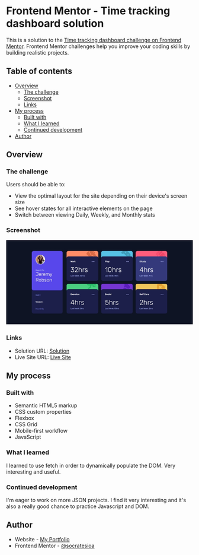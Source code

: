 # Frontend Mentor - Time tracking dashboard solution

This is a solution to the [Time tracking dashboard challenge on Frontend Mentor](https://www.frontendmentor.io/challenges/time-tracking-dashboard-UIQ7167Jw). Frontend Mentor challenges help you improve your coding skills by building realistic projects.

## Table of contents

- [Overview](#overview)
  - [The challenge](#the-challenge)
  - [Screenshot](#screenshot)
  - [Links](#links)
- [My process](#my-process)
  - [Built with](#built-with)
  - [What I learned](#what-i-learned)
  - [Continued development](#continued-development)
- [Author](#author)

## Overview

### The challenge

Users should be able to:

- View the optimal layout for the site depending on their device's screen size
- See hover states for all interactive elements on the page
- Switch between viewing Daily, Weekly, and Monthly stats

### Screenshot

![](./images/screenshot.jpg)

### Links

- Solution URL: [Solution](https://github.com/socratesioa/time-tracking-dashboard)
- Live Site URL: [Live Site](https://socratesioa.github.io/time-tracking-dashboard)

## My process

### Built with

- Semantic HTML5 markup
- CSS custom properties
- Flexbox
- CSS Grid
- Mobile-first workflow
- JavaScript

### What I learned

I learned to use fetch in order to dynamically populate the DOM. Very interesting and useful.

### Continued development

I'm eager to work on more JSON projects. I find it very interesting and it's also a really good chance to practice Javascript and DOM.

## Author

- Website - [My Portfolio](https://portfolio.thisissocrates.com)
- Frontend Mentor - [@socratesioa](https://www.frontendmentor.io/profile/socratesioa)

